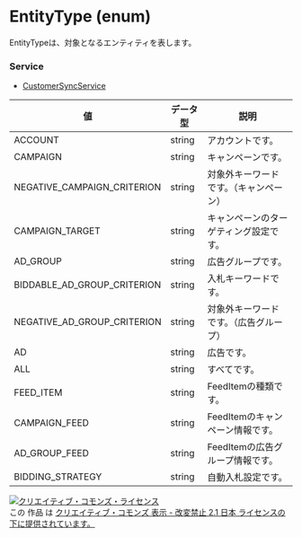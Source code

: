 # EntityType (enum)
EntityTypeは、対象となるエンティティを表します。
### Service
+ [CustomerSyncService](../services/CustomerSyncService.md)

| 値 | データ型 | 説明 | 
|---|---|---|
| ACCOUNT| string| アカウントです。 |
| CAMPAIGN| string| キャンペーンです。 |
| NEGATIVE_CAMPAIGN_CRITERION| string| 対象外キーワードです。（キャンペーン） |
| CAMPAIGN_TARGET| string| キャンペーンのターゲティング設定です。 |
| AD_GROUP| string| 広告グループです。 |
| BIDDABLE_AD_GROUP_CRITERION| string| 入札キーワードです。 |
| NEGATIVE_AD_GROUP_CRITERION| string| 対象外キーワードです。（広告グループ） |
| AD| string| 広告です。 |
| ALL| string| すべてです。 |
| FEED_ITEM| string| FeedItemの種類です。 |
| CAMPAIGN_FEED| string| FeedItemのキャンペーン情報です。 |
| AD_GROUP_FEED| string| FeedItemの広告グループ情報です。 |
| BIDDING_STRATEGY| string| 自動入札設定です。 |
<a rel="license" href="http://creativecommons.org/licenses/by-nd/2.1/jp/"><img alt="クリエイティブ・コモンズ・ライセンス" style="border-width:0" src="https://i.creativecommons.org/l/by-nd/2.1/jp/88x31.png" /></a><br />この 作品 は <a rel="license" href="http://creativecommons.org/licenses/by-nd/2.1/jp/">クリエイティブ・コモンズ 表示 - 改変禁止 2.1 日本 ライセンスの下に提供されています。</a>
